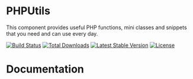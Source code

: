 # PHPUtils

This component provides useful PHP functions, mini classes and snippets that you need and can use every day.

[![Build Status](https://travis-ci.org/Aierui/PHPUtils.svg?branch=master)](https://travis-ci.org/Aierui/PHPUtils)
[![Total Downloads](https://poser.pugx.org/Aierui/PHPUtils/downloads)](https://packagist.org/packages/Aierui/PHPUtils)
[![Latest Stable Version](https://poser.pugx.org/Aierui/PHPUtils/v/stable?format=flat)](https://packagist.org/packages/Aierui/PHPUtils) 
[![License](https://poser.pugx.org/Aierui/PHPUtils/license?format=flat)](https://github.com/Aierui/PHPUtils/blob/master/LICENSE)


# Documentation

